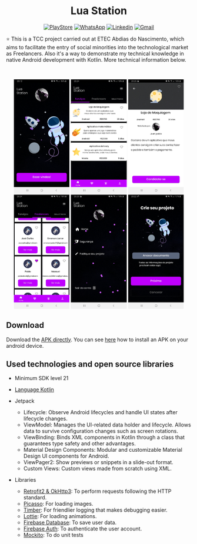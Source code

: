 <h1 align="center">Lua Station</h1>

<p align="center">
  <a href="https://play.google.com/store/apps/details?id=br.solutionsjs.luastation"><img alt="PlayStore" src="https://img.shields.io/badge/Google_Play-414141?style=for-the-badge&logo=google-play&logoColor=white"/></a>
  <a href="https://wa.me/+5511980461548"><img alt="WhatsApp" src="https://img.shields.io/badge/WhatsApp-25D366?style=for-the-badge&logo=whatsapp&logoColor=white"/></a>
  <a href="https://www.linkedin.com/in/juansouza9/"><img alt="Linkedin" src="https://img.shields.io/badge/LinkedIn-0077B5?style=for-the-badge&logo=linkedin&logoColor=white"/></a>
  <a href="mailto:juuanpablo2004@gmail.com"><img alt="Gmail" src="https://img.shields.io/badge/Gmail-D14836?style=for-the-badge&logo=gmail&logoColor=white"/></a>
</p>

<p align="center">  

⭐ This is a TCC project carried out at ETEC Abdias do Nascimento, which aims to facilitate the entry of social minorities into the technological market as Freelancers. Also it's a way to demonstrate my technical knowledge in native Android development with Kotlin. More technical information below.

</br>

<p float="left" align="center">
  <img alt="screenshot" width="30%" src="screenshot/screenshot_1.jpg"/>
  <img alt="screenshot" width="30%" src="screenshot/screenshot_2.jpg"/>
  <img alt="screenshot" width="30%" src="screenshot/screenshot_3.jpg"/>
  <img alt="screenshot" width="30%" src="screenshot/screenshot_4.jpg"/>
  <img alt="screenshot" width="30%" src="screenshot/screenshot_5.jpg"/>
  <img alt="screenshot" width="30%" src="screenshot/screenshot_6.jpg"/>
</p>

## Download
Download the <a href="https://www.mediafire.com/file/2sly9mlr2cargr6/luastation.apk/file">APK directly</a>. You can see <a href="https://www.google.com/search?q=como+instalar+um+apk+no+android">here</a> how to install an APK  on your android device.

## Used technologies and open source libraries

- Minimum SDK level 21
- [Language Kotlin](https://kotlinlang.org/)

- Jetpack
  - Lifecycle: Observe Android lifecycles and handle UI states after lifecycle changes.
  - ViewModel: Manages the UI-related data holder and lifecycle. Allows data to survive configuration changes such as screen rotations.
  - ViewBinding: Binds XML components in Kotlin through a class that guarantees type safety and other advantages.
  - Material Design Components: Modular and customizable Material Design UI components for Android.
  - ViewPager2: Show previews or snippets in a slide-out format.
  - Custom Views: Custom views made from scratch using XML.
  
- Libraries
  - [Retrofit2 & OkHttp3](https://github.com/square/retrofit): To perform requests following the HTTP standard.
  - [Picasso](https://github.com/square/picasso): For loading images.
  - [Timber](https://github.com/JakeWharton/timber): For friendlier logging that makes debugging easier.
  - [Lottie](https://github.com/airbnb/lottie-android): For loading animations.
  - [Firebase Database](firebase.google.com/docs/database): To save user data.
  - [Firebase Auth](https://firebase.google.com/docs/auth): To authenticate the user account.
  - [Mockito](https://github.com/mockito/mockito-kotlin): To do unit tests

